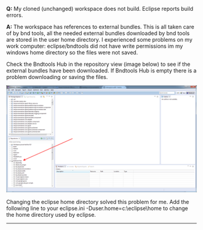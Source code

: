 **Q:** My cloned (unchanged) workspace does not build. Eclipse reports build errors.

**A:** The workspace has references to external bundles. This is all taken care of by bnd tools, all the needed external bundles downloaded by bnd tools are stored in the user home directory. I experienced some problems on my work computer: eclipse/bndtools did not have write permissions im my windows home directory so the files were not saved.

Check the Bndtools Hub in the repository view (image below) to see if the external bundles have been downloaded. If Bndtools Hub is empty there is a problem downloading or saving the files.   

![](img-faq/bnttools-hub.png)

Changing the eclipse home directory solved this problem for me. Add the following line to your eclipse.ini -Duser.home=c:\eclipse\home to change the home directory used by eclipse.

***

